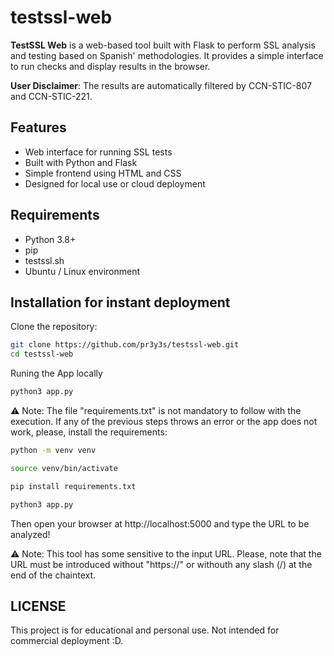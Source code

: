 # testssl-web

**TestSSL Web** is a web-based tool built with Flask to perform SSL analysis and testing based on Spanish' methodologies. It provides a simple interface to run checks and display results in the browser.

**User Disclaimer**: The results are automatically filtered by CCN-STIC-807 and CCN-STIC-221.

## Features

- Web interface for running SSL tests
- Built with Python and Flask
- Simple frontend using HTML and CSS
- Designed for local use or cloud deployment

## Requirements

- Python 3.8+
- pip
- testssl.sh
- Ubuntu / Linux environment

## Installation for instant deployment

Clone the repository:

```bash
git clone https://github.com/pr3y3s/testssl-web.git
cd testssl-web
```

Runing the App locally
```bash
python3 app.py
```
⚠️ Note: The file "requirements.txt" is not mandatory to follow with the execution. If any of the previous steps throws an error or the app does not work, please, install the requirements:
```bash
python -m venv venv
```
```bash
source venv/bin/activate
```
```bash
pip install requirements.txt
```
```bash
python3 app.py
```

Then open your browser at http://localhost:5000 and type the URL to be analyzed!

⚠️ Note: This tool has some sensitive to the input URL. Please, note that the URL must be introduced without "https://" or withouth any slash (/) at the end of the chaintext.

## LICENSE
This project is for educational and personal use. Not intended for commercial deployment :D.
